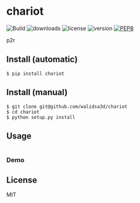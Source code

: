 # chariot
![Build](https://travis-ci.org/walidsa3d/chariot.svg?branch=master)
![downloads](https://img.shields.io/pypi/dm/chariot.svg)
![license](https://img.shields.io/pypi/l/chariot.svg)
![version](https://img.shields.io/pypi/v/chariot.svg)
[![PEP8](https://img.shields.io/badge/code%20style-pep8-orange.svg)](https://www.python.org/dev/peps/pep-0008/)

p2r

## Install (automatic)
```
$ pip install chariot
```
## Install (manual)
```
$ git clone git@github.com/walidsa3d/chariot
$ cd chariot
$ python setup.py install
```
## Usage
```
```
### Demo


## License
MIT